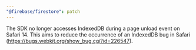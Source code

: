 ```yaml
---
"@firebase/firestore": patch
---
```


The SDK no longer accesses IndexedDB during a page unload event on Safari 14. This aims to reduce the occurrence of an IndexedDB bug in Safari (https://bugs.webkit.org/show_bug.cgi?id=226547).
